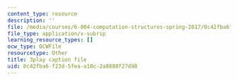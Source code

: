 ```yaml
---
content_type: resource
description: ''
file: /media/courses/6-004-computation-structures-spring-2017/0c42fba6f23d5feaa10c2a8888f27d98_Ht_tyuAWmpM.vtt
file_type: application/x-subrip
learning_resource_types: []
ocw_type: OCWFile
resourcetype: Other
title: 3play caption file
uid: 0c42fba6-f23d-5fea-a10c-2a8888f27d98
---
```

